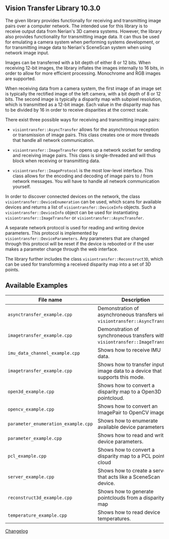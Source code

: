 Vision Transfer Library 10.3.0
-----------------------------

The given library provides functionally for receiving and transmitting
image pairs over a computer network. The intended use for this library
is to receive output data from Nerian's 3D camera systems. However, the
library also provides functionality for transmitting image data. It can
thus be used for emulating a camera system when performing systems
development, or for transmitting image data to Nerian's SceneScan
system when using network image input.

Images can be transferred with a bit depth of either 8 or 12 bits. When
receiving 12-bit images, the library inflates the images internally to
16 bits, in order to allow for more efficient processing. Monochrome
and RGB images are supported.

When receiving data from a camera system, the first image of an image
set is typically the rectified image of the left camera, with a bit
depth of 8 or 12 bits. The second image is typically a disparity map
with subpixel resolution, which is transmitted as a 12-bit image. Each
value in the disparity map has to be divided by 16 in order to receive
disparities at the correct scale.

There exist three possible ways for receiving and transmitting image
pairs:

* `visiontransfer::AsyncTransfer` allows for the asynchronous reception
   or transmission of image pairs. This class creates one or more
   threads that handle all network communication.

* `visiontransfer::ImageTransfer` opens up a network socket for sending
   and receiving image pairs. This class is single-threaded and will
   thus block when receiving or transmitting data.

* `visiontransfer::ImageProtocol` is the most low-level interface. This
   class allows for the encoding and decoding of image pairs to / from
   network messages. You will have to handle all network communication
   yourself.


In order to discover connected devices on the network, the class
`visiontransfer::DeviceEnumeration` can be used, which scans for
available devices and returns a list of `visiontransfer::DeviceInfo`
objects. Such a `visiontransfer::DeviceInfo` object can be used for
instantiating `visiontransfer::ImageTransfer` or
`visiontransfer::AsyncTransfer`.

A separate network protocol is used for reading and writing device
parameters. This protocol is implemented by
`visiontransfer::DeviceParameters`. Any parameters that are changed
through this protocol will be reset if the device is rebooted or if the
user makes a parameter change through the web interface.

The library further includes the class `visiontransfer::Reconstruct3D`,
which can be used for transforming a received disparity map into a set
of 3D points.

Available Examples
------------------

| File name                              | Description                                                                    |
|----------------------------------------|--------------------------------------------------------------------------------|
| `asynctransfer_example.cpp`            | Demonstration of asynchroneous transfers with `visiontransfer::AsyncTransfer`. |
| `imagetransfer_example.cpp`            | Demonstration of synchroneous transfers with `visiontransfer::ImageTransfer`.  |
| `imu_data_channel_example.cpp`         | Shows how to receive IMU data.                                                 |
| `imagetransfer_example.cpp`            | Shows how to transfer input image data to a device that supports this mode.    |
| `open3d_example.cpp`                   | Shows how to convert a disparity map to a Open3D pointcloud.                   |
| `opencv_example.cpp`                   | Shows how to convert an ImagePair to OpenCV images.                            |
| `parameter_enumeration_example.cpp`    | Shows how to enumerate available device parameters.                            |
| `parameter_example.cpp`                | Shows how to read and write device parameters.                                 |
| `pcl_example.cpp`                      | Shows how to convert a disparity map to a PCL point cloud                      |
| `server_example.cpp`                   | Shows how to create a server that acts like a SceneScan device.                |
| `reconstruct3d_example.cpp`            | Shows how to generate pointclouds from a disparity map                         |
| `temperature_example.cpp`              | Shows how to read device temperatures.                                         |


[Changelog](CHANGELOG.md)
